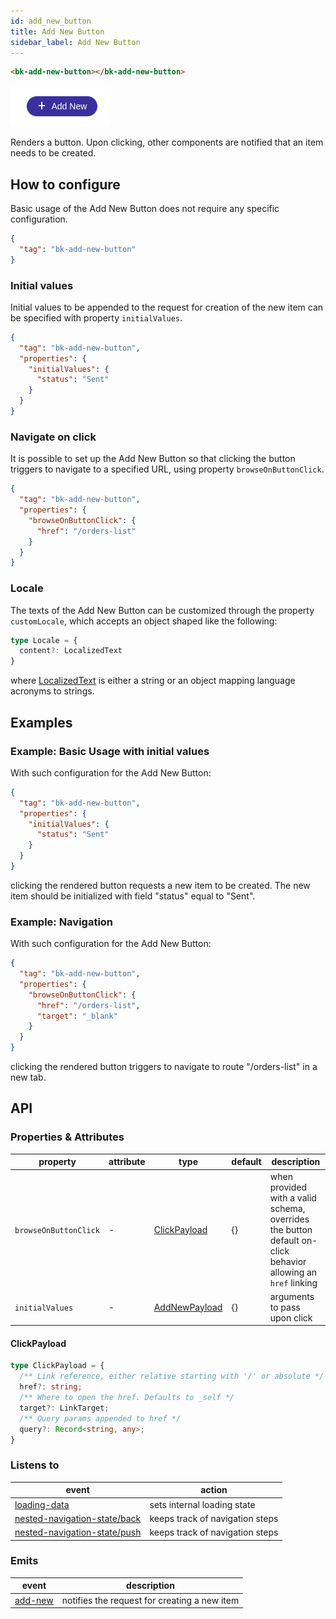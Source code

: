 ```yaml
---
id: add_new_button
title: Add New Button
sidebar_label: Add New Button
---
```


<!--
WARNING: this file was automatically generated by Mia-Platform Doc Aggregator.
DO NOT MODIFY IT BY HAND.
Instead, modify the source file and run the aggregator to regenerate this file.
-->

<!--
WARNING:
This file is automatically generated. Please edit the 'README' file of the corresponding component and run `yarn copy:docs`
-->


[loading-data]: ../70_events.md#loading-data
[nested-navigation-state/back]: ../70_events.md#nested-navigation-state---back
[nested-navigation-state/push]: ../70_events.md#nested-navigation-state---push
[add-new]: ../70_events.md#add-new
[localized-text]: ../40_core_concepts.md#localization-and-i18n



```html
<bk-add-new-button></bk-add-new-button>
```
![add-new-img](img/bk-add-new-button.png)

Renders a button. Upon clicking, other components are notified that an item needs to be created.

<!-- TODO Add link to CRUD flow for creating new items -->

## How to configure

Basic usage of the Add New Button does not require any specific configuration.

```json
{
  "tag": "bk-add-new-button"
}
```

### Initial values

Initial values to be appended to the request for creation of the new item can be specified with property `initialValues`.

```json
{
  "tag": "bk-add-new-button",
  "properties": {
    "initialValues": {
      "status": "Sent"
    }
  }
}
```

### Navigate on click

It is possible to set up the Add New Button so that clicking the button triggers to navigate to a specified URL, using property `browseOnButtonClick`.

```json
{
  "tag": "bk-add-new-button",
  "properties": {
    "browseOnButtonClick": {
      "href": "/orders-list"
    }
  }
}
```

### Locale

The texts of the Add New Button can be customized through the property `customLocale`, which accepts an object shaped like the following:

```typescript
type Locale = {
  content?: LocalizedText
}
```

where [LocalizedText][localized-text] is either a string or an object mapping language acronyms to strings.


## Examples

### Example: Basic Usage with initial values

With such configuration for the Add New Button:
```json
{
  "tag": "bk-add-new-button",
  "properties": {
    "initialValues": {
      "status": "Sent"
    }
  }
}
```
clicking the rendered button requests a new item to be created. The new item should be initialized with field "status" equal to "Sent".

### Example: Navigation

With such configuration for the Add New Button:
```json
{
  "tag": "bk-add-new-button",
  "properties": {
    "browseOnButtonClick": {
      "href": "/orders-list",
      "target": "_blank"
    }
  }
}
```
clicking the rendered button triggers to navigate to route "/orders-list" in a new tab.

## API

### Properties & Attributes

| property | attribute | type | default | description |
|----------|-----------|------|---------|-------------|
|`browseOnButtonClick`| - |[ClickPayload](#clickpayload)|{}|when provided with a valid schema, overrides the button default on-click behavior allowing an `href` linking|
|`initialValues`| - |[AddNewPayload][add-new]|{}|arguments to pass upon click |


#### ClickPayload

```typescript
type ClickPayload = {
  /** Link reference, either relative starting with '/' or absolute */
  href?: string;
  /** Where to open the href. Defaults to _self */
  target?: LinkTarget;
  /** Query params appended to href */
  query?: Record<string, any>;
}
```

### Listens to

| event | action |
|-------|--------|
|[loading-data][loading-data]|sets internal loading state|
|[nested-navigation-state/back][nested-navigation-state/back]|keeps track of navigation steps|
|[nested-navigation-state/push][nested-navigation-state/push]|keeps track of navigation steps|

### Emits

| event | description |
|-------|-------------|
|[add-new][add-new]|notifies the request for creating a new item|
